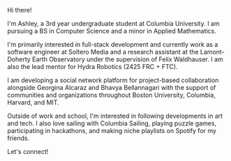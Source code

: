 Hi there! 

I'm Ashley, a 3rd year undergraduate student at Columbia University. I am pursuing a BS in Computer Science and a minor in Applied Mathematics.

I'm primarily interested in full-stack development and currently work as a software engineer at Soltero Media and a research assistant at the Lamont-Doherty Earth Observatory under the supervision of Felix Waldhauser. I am also the lead mentor for Hydra Robotics (2425 FRC + FTC).

I am developing a social network platform for project-based collaboration alongside Georgina Alcaraz and Bhavya Bellannagari with the support of communities and organizations throughout Boston University, Columbia, Harvard, and MIT.

Outside of work and school, I'm interested in following developments in art and tech. I also love sailing with Columbia Sailing, playing puzzle games, participating in hackathons, and making niche playlists on Spotify for my friends.

Let's connect!
